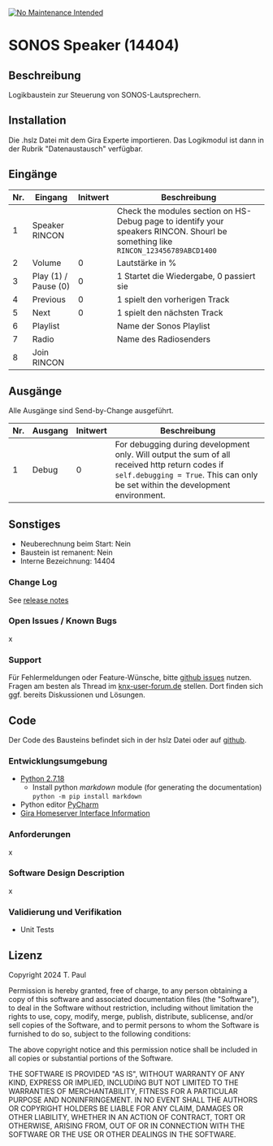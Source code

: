 [![No Maintenance Intended](http://unmaintained.tech/badge.svg)](http://unmaintained.tech/)
# SONOS Speaker (14404)

## Beschreibung
Logikbaustein zur Steuerung von SONOS-Lautsprechern.

## Installation
Die .hslz Datei mit dem Gira Experte importieren. Das Logikmodul ist dann in der Rubrik "Datenaustausch" verfügbar.

## Eingänge

| Nr. | Eingang              | Initwert | Beschreibung                                                                                                                     |
|-----|----------------------|----------|----------------------------------------------------------------------------------------------------------------------------------|
| 1   | Speaker RINCON       |          | Check the modules section on HS-Debug page to identify your speakers RINCON. Shourl be something like `RINCON_123456789ABCD1400` |
| 2   | Volume               | 0        | Lautstärke in %                                                                                                                  | 
| 3   | Play (1) / Pause (0) | 0        | 1 Startet die Wiedergabe, 0 passiert sie                                                                                         |
| 4   | Previous             | 0        | 1 spielt den vorherigen Track                                                                                                    |
| 5   | Next                 | 0        | 1 spielt den nächsten Track                                                                                                      |
| 6   | Playlist             |          | Name der Sonos Playlist                                                                                                          |
| 7   | Radio                |          | Name des Radiosenders                                                                                                            |
| 8   | Join RINCON          |          |                                                                                                                                  |


## Ausgänge
Alle Ausgänge sind Send-by-Change ausgeführt.

| Nr. | Ausgang | Initwert | Beschreibung                                                                                                                                                                      |
|-----|---------|----------|-----------------------------------------------------------------------------------------------------------------------------------------------------------------------------------|
| 1   | Debug   | 0        | For debugging during development only. Will output the sum of all received http return codes if `self.debugging = True`. This can only be set within the development environment. |


## Sonstiges

- Neuberechnung beim Start: Nein
- Baustein ist remanent: Nein
- Interne Bezeichnung: 14404

### Change Log

See [release notes](https://github.com/En3rGy/14404_SONOS/releases)

### Open Issues / Known Bugs
x

### Support

Für Fehlermeldungen oder Feature-Wünsche, bitte [github issues](https://github.com/En3rGy/14404_SONOS/issues) nutzen.
Fragen am besten als Thread im [knx-user-forum.de](https://knx-user-forum.de) stellen. Dort finden sich ggf. bereits Diskussionen und Lösungen.

## Code

Der Code des Bausteins befindet sich in der hslz Datei oder auf [github](https://github.com/En3rGy/14404_SONOS).

### Entwicklungsumgebung

- [Python 2.7.18](https://www.python.org/download/releases/2.7/)
    - Install python *markdown* module (for generating the documentation) `python -m pip install markdown`
- Python editor [PyCharm](https://www.jetbrains.com/pycharm/)
- [Gira Homeserver Interface Information](http://www.hs-help.net/hshelp/gira/other_documentation/Schnittstelleninformationen.zip)

### Anforderungen
x

### Software Design Description
x

### Validierung und Verifikation

- Unit Tests

## Lizenz

Copyright 2024 T. Paul

Permission is hereby granted, free of charge, to any person obtaining a copy of this software and associated documentation files (the "Software"), to deal in the Software without restriction, including without limitation the rights to use, copy, modify, merge, publish, distribute, sublicense, and/or sell copies of the Software, and to permit persons to whom the Software is furnished to do so, subject to the following conditions:

The above copyright notice and this permission notice shall be included in all copies or substantial portions of the Software.

THE SOFTWARE IS PROVIDED "AS IS", WITHOUT WARRANTY OF ANY KIND, EXPRESS OR IMPLIED, INCLUDING BUT NOT LIMITED TO THE WARRANTIES OF MERCHANTABILITY, FITNESS FOR A PARTICULAR PURPOSE AND NONINFRINGEMENT. IN NO EVENT SHALL THE AUTHORS OR COPYRIGHT HOLDERS BE LIABLE FOR ANY CLAIM, DAMAGES OR OTHER LIABILITY, WHETHER IN AN ACTION OF CONTRACT, TORT OR OTHERWISE, ARISING FROM, OUT OF OR IN CONNECTION WITH THE SOFTWARE OR THE USE OR OTHER DEALINGS IN THE SOFTWARE.
